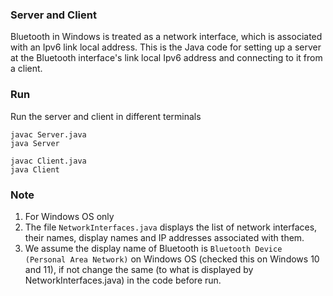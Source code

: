 ### Server and Client

Bluetooth in Windows is treated as a network interface, which is associated with an Ipv6 link local address.
This is the Java code for setting up a server at the Bluetooth interface's link local Ipv6 address and connecting to it from a client.

### Run

Run the server and client in different terminals
```
javac Server.java  
java Server
```

```
javac Client.java
java Client
```

### Note
1. For Windows OS only
2. The file ```NetworkInterfaces.java``` displays the list of network interfaces, their names, display names and IP addresses associated with them.
3. We assume the display name of Bluetooth is ```Bluetooth Device (Personal Area Network)``` on Windows OS (checked this on Windows 10 and 11), if not change the same (to what is displayed by NetworkInterfaces.java) in the code before run.